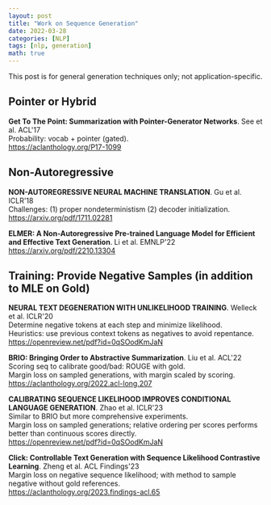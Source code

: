```yaml
---
layout: post
title: "Work on Sequence Generation"
date: 2022-03-28
categories: [NLP]
tags: [nlp, generation]
math: true
---
```


This post is for general generation techniques only; not application-specific.

## Pointer or Hybrid

**Get To The Point: Summarization with Pointer-Generator Networks**. See et al. ACL'17\
Probability: vocab + pointer (gated).\
<https://aclanthology.org/P17-1099>

## Non-Autoregressive

**NON-AUTOREGRESSIVE NEURAL MACHINE TRANSLATION**. Gu et al. ICLR'18\
Challenges: (1) proper nondeterministism (2) decoder initialization.\
<https://arxiv.org/pdf/1711.02281>

**ELMER: A Non-Autoregressive Pre-trained Language Model for Efficient and Effective Text Generation**. Li et al. EMNLP'22\
<https://arxiv.org/pdf/2210.13304>

## Training: Provide Negative Samples (in addition to MLE on Gold)

**NEURAL TEXT DEGENERATION WITH UNLIKELIHOOD TRAINING**. Welleck et al. ICLR'20\
Determine negative tokens at each step and minimize likelihood.\
Heuristics: use previous context tokens as negatives to avoid repentance.\
<https://openreview.net/pdf?id=0qSOodKmJaN>

**BRIO: Bringing Order to Abstractive Summarization**. Liu et al. ACL'22\
Scoring seq to calibrate good/bad: ROUGE with gold.\
Margin loss on sampled generations, with margin scaled by scoring.\
<https://aclanthology.org/2022.acl-long.207>

**CALIBRATING SEQUENCE LIKELIHOOD IMPROVES CONDITIONAL LANGUAGE GENERATION**. Zhao et al. ICLR'23\
Similar to BRIO but more comprehensive experiments.\
Margin loss on sampled generations; relative ordering per scores performs better than continuous scores directly.\
<https://openreview.net/pdf?id=0qSOodKmJaN>

**Click: Controllable Text Generation with Sequence Likelihood Contrastive Learning**. Zheng et al. ACL Findings'23\
Margin loss on negative sequence likelihood; with method to sample negative without gold references.\
<https://aclanthology.org/2023.findings-acl.65>
